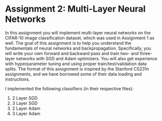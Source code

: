 # Assignment 2: Multi-Layer Neural Networks

In this assignment you will implement multi-layer neural networks on the CIFAR-10 image classification dataset, which was used in Assignment 1 as well. 
The goal of this assignment is to help you understand the fundamentals of neural networks and backpropagation. 
Specifically, you will write your own forward and backward pass and train two- and three-layer networks with SGD and Adam optimizers. 
You will also get experience with hyperparameter tuning and using proper train/test/validation data splits. 
The format of this assignment is inspired by the Stanford CS231n assignments, and we have borrowed some of their data loading and instructions.

I implemented the following classifiers (in their respective files):

1. 2 Layer SGD
2. 3 Layer SGD
3. 2 Layer Adam
4. 3 Layer Adam
